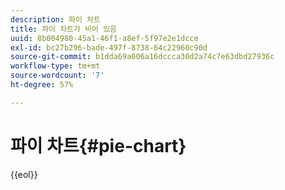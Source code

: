 ```yaml
---
description: 파이 차트
title: 파이 차트가 비어 있음
uuid: 8b004980-45a1-46f1-a8ef-5f97e2e1dcce
exl-id: bc27b296-bade-497f-8738-64c22960c90d
source-git-commit: b1dda69a606a16dccca30d2a74c7e63dbd27936c
workflow-type: tm+mt
source-wordcount: '7'
ht-degree: 57%

---
```


# 파이 차트{#pie-chart}

{{eol}}

